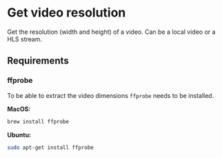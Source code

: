 # Get video resolution

Get the resolution (width and height) of a video. Can be a local video or a HLS stream.

## Requirements

### ffprobe

To be able to extract the video dimensions `ffprobe` needs to be installed.

**MacOS:**

```bash
brew install ffprobe
```

**Ubuntu:**

```bash
sudo apt-get install ffprobe
```
